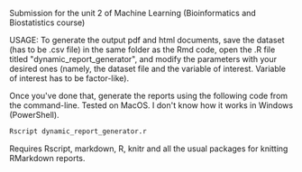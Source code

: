 Submission for the unit 2 of Machine Learning (Bioinformatics and Biostatistics course)

USAGE:
To generate the output pdf and html documents, save the dataset (has to be .csv file) in the same folder as the Rmd code, open the .R file titled "dynamic_report_generator", and modify the parameters with your desired ones (namely, the dataset file and the variable of interest. Variable of interest has to be factor-like).

Once you've done that, generate the reports using the following code from the command-line. Tested on MacOS. I don't know how it works in Windows (PowerShell).

```bash
Rscript dynamic_report_generator.r
```

Requires Rscript, markdown, R, knitr and all the usual packages for knitting RMarkdown reports.